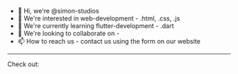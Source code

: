 - 👋 Hi, we're @simon-studios
- 👀 We're interested in web-development - .html, .css, .js
- 🌱 We're currently learning flutter-development - .dart
- 💞️ We're looking to collaborate on -
- 📫 How to reach us - contact us using the form on our website

---

Check out:



<!---
simon-studios/simon-studios is a ✨ special ✨ repository because its `README.md` (this file) appears on your GitHub profile.
You can click the Preview link to take a look at your changes.
--->
